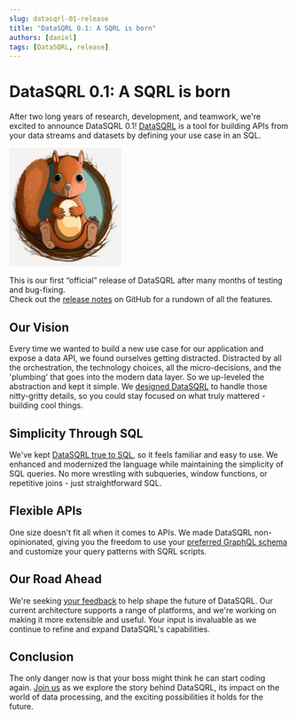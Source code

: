 ```yaml
---
slug: datasqrl-01-release
title: "DataSQRL 0.1: A SQRL is born"
authors: [daniel]
tags: [DataSQRL, release]
---
```


# DataSQRL 0.1: A SQRL is born

After two long years of research, development, and teamwork, we're excited to announce DataSQRL 0.1! [DataSQRL](/) is a tool for building APIs from your data streams and datasets by defining your use case in an SQL.

<img src="/img/blog/datasqrlv0.1.jpeg" alt="DataSQRL v0.1 release: A SQRL is Born >" width="40%"/>

This is our first “official” release of DataSQRL after many months of testing and bug-fixing. <br />
Check out the [release notes](https://github.com/DataSQRL/sqrl/releases/tag/v0.1.0) on GitHub for a rundown of all the features.

<!--truncate-->

## Our Vision

Every time we wanted to build a new use case for our application and expose a data API, we found ourselves getting distracted. Distracted by all the orchestration, the technology choices, all the micro-decisions, and the 'plumbing' that goes into the modern data layer. So we up-leveled the abstraction and kept it simple. We [designed DataSQRL](/docs/getting-started/concepts/why-datasqrl) to handle those nitty-gritty details, so you could stay focused on what truly mattered - building cool things.

## Simplicity Through SQL

We've kept [DataSQRL true to SQL](/docs/getting-started/concepts/datasqrl), so it feels familiar and easy to use. We enhanced and modernized the language while maintaining the simplicity of SQL queries. No more wrestling with subqueries, window functions, or repetitive joins - just straightforward SQL.

## Flexible APIs

One size doesn't fit all when it comes to APIs. We made DataSQRL non-opinionated, giving you the freedom to use your [preferred GraphQL schema](/docs/reference/api/graphql/design) and customize your query patterns with SQRL scripts.

## Our Road Ahead

We're seeking [your feedback](/community) to help shape the future of DataSQRL. Our current architecture supports a range of platforms, and we're working on making it more extensible and useful. Your input is invaluable as we continue to refine and expand DataSQRL's capabilities.

## Conclusion

The only danger now is that your boss might think he can start coding again. [Join us](/community) as we explore the story behind DataSQRL, its impact on the world of data processing, and the exciting possibilities it holds for the future.
